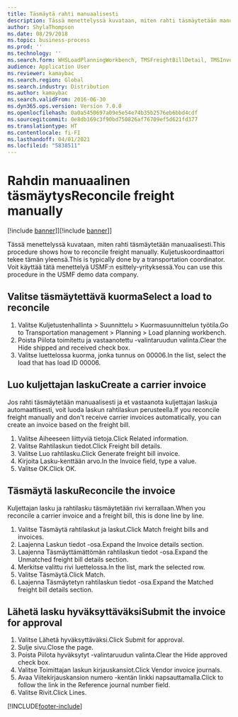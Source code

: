 ```yaml
---
title: Täsmäytä rahti manuaalisesti
description: Tässä menettelyssä kuvataan, miten rahti täsmäytetään manuaalisesti.
author: ShylaThompson
ms.date: 08/29/2018
ms.topic: business-process
ms.prod: ''
ms.technology: ''
ms.search.form: WHSLoadPlanningWorkbench, TMSFreightBillDetail, TMSInvoiceTable, TMSFreightBillInvoiceReconcile, TMSInvoiceJournal, LedgerJournalTable, LedgerJournalTransDaily, TMSFBDetailReconcile
audience: Application User
ms.reviewer: kamaybac
ms.search.region: Global
ms.search.industry: Distribution
ms.author: kamaybac
ms.search.validFrom: 2016-06-30
ms.dyn365.ops.version: Version 7.0.0
ms.openlocfilehash: 0a0a5450697a09e5e54e74b35b2576eb6bbd4cdf
ms.sourcegitcommit: 0e8db169c3f90bd750826af76709ef5d621fd377
ms.translationtype: HT
ms.contentlocale: fi-FI
ms.lasthandoff: 04/01/2021
ms.locfileid: "5838511"
---
```

# <a name="reconcile-freight-manually"></a><span data-ttu-id="50efd-103">Rahdin manuaalinen täsmäytys</span><span class="sxs-lookup"><span data-stu-id="50efd-103">Reconcile freight manually</span></span>

<span data-ttu-id="50efd-104">[!include [banner](../../includes/banner.md)]]</span><span class="sxs-lookup"><span data-stu-id="50efd-104">[!include [banner](../../includes/banner.md)]]</span></span>

<span data-ttu-id="50efd-105">Tässä menettelyssä kuvataan, miten rahti täsmäytetään manuaalisesti.</span><span class="sxs-lookup"><span data-stu-id="50efd-105">This procedure shows how to reconcile freight manually.</span></span> <span data-ttu-id="50efd-106">Kuljetuskoordinaattori tekee tämän yleensä.</span><span class="sxs-lookup"><span data-stu-id="50efd-106">This is typically done by a transportation coordinator.</span></span> <span data-ttu-id="50efd-107">Voit käyttää tätä menettelyä USMF:n esittely-yrityksessä.</span><span class="sxs-lookup"><span data-stu-id="50efd-107">You can use this procedure in the USMF demo data company.</span></span>


## <a name="select-a-load-to-reconcile"></a><span data-ttu-id="50efd-108">Valitse täsmäytettävä kuorma</span><span class="sxs-lookup"><span data-stu-id="50efd-108">Select a load to reconcile</span></span>
1. <span data-ttu-id="50efd-109">Valitse Kuljetustenhallinta > Suunnittelu > Kuormasuunnittelun työtila.</span><span class="sxs-lookup"><span data-stu-id="50efd-109">Go to Transportation management > Planning > Load planning workbench.</span></span>
2. <span data-ttu-id="50efd-110">Poista Piilota toimitettu ja vastaanotettu -valintaruudun valinta.</span><span class="sxs-lookup"><span data-stu-id="50efd-110">Clear the Hide shipped and received check box.</span></span> 
3. <span data-ttu-id="50efd-111">Valitse luettelossa kuorma, jonka tunnus on 00006.</span><span class="sxs-lookup"><span data-stu-id="50efd-111">In the list, select the load that has load ID 00006.</span></span>

## <a name="create-a-carrier-invoice"></a><span data-ttu-id="50efd-112">Luo kuljettajan lasku</span><span class="sxs-lookup"><span data-stu-id="50efd-112">Create a carrier invoice</span></span>
<span data-ttu-id="50efd-113">Jos rahti täsmäytetään manuaalisesti ja et vastaanota kuljettajan laskuja automaattisesti, voit luoda laskun rahtilaskun perusteella.</span><span class="sxs-lookup"><span data-stu-id="50efd-113">If you reconcile freight manually and don't receive carrier invoices automatically, you can create an invoice based on the freight bill.</span></span>  
1. <span data-ttu-id="50efd-114">Valitse Aiheeseen liittyviä tietoja.</span><span class="sxs-lookup"><span data-stu-id="50efd-114">Click Related information.</span></span>
2. <span data-ttu-id="50efd-115">Valitse Rahtilaskun tiedot.</span><span class="sxs-lookup"><span data-stu-id="50efd-115">Click Freight bill details.</span></span>
3. <span data-ttu-id="50efd-116">Valitse Luo rahtilasku.</span><span class="sxs-lookup"><span data-stu-id="50efd-116">Click Generate freight bill invoice.</span></span>
4. <span data-ttu-id="50efd-117">Kirjoita Lasku-kenttään arvo.</span><span class="sxs-lookup"><span data-stu-id="50efd-117">In the Invoice field, type a value.</span></span>
5. <span data-ttu-id="50efd-118">Valitse OK.</span><span class="sxs-lookup"><span data-stu-id="50efd-118">Click OK.</span></span>

## <a name="reconcile-the-invoice"></a><span data-ttu-id="50efd-119">Täsmäytä lasku</span><span class="sxs-lookup"><span data-stu-id="50efd-119">Reconcile the invoice</span></span>
<span data-ttu-id="50efd-120">Kuljettajan lasku ja rahtilasku täsmäytetään rivi kerrallaan.</span><span class="sxs-lookup"><span data-stu-id="50efd-120">When you reconcile a carrier invoice and a freight bill, this is done line by line.</span></span>  
1. <span data-ttu-id="50efd-121">Valitse Täsmäytä rahtilaskut ja laskut.</span><span class="sxs-lookup"><span data-stu-id="50efd-121">Click Match freight bills and invoices.</span></span>
2. <span data-ttu-id="50efd-122">Laajenna Laskun tiedot -osa.</span><span class="sxs-lookup"><span data-stu-id="50efd-122">Expand the Invoice details section.</span></span>
3. <span data-ttu-id="50efd-123">Laajenna Täsmäyttämättömän rahtilaskun tiedot -osa.</span><span class="sxs-lookup"><span data-stu-id="50efd-123">Expand the Unmatched freight bill details section.</span></span>
4. <span data-ttu-id="50efd-124">Merkitse valittu rivi luettelossa.</span><span class="sxs-lookup"><span data-stu-id="50efd-124">In the list, mark the selected row.</span></span>
5. <span data-ttu-id="50efd-125">Valitse Täsmäytä.</span><span class="sxs-lookup"><span data-stu-id="50efd-125">Click Match.</span></span>
6. <span data-ttu-id="50efd-126">Laajenna Täsmäytetyn rahtilaskun tiedot -osa.</span><span class="sxs-lookup"><span data-stu-id="50efd-126">Expand the Matched freight bill details section.</span></span>

## <a name="submit-the-invoice-for-approval"></a><span data-ttu-id="50efd-127">Lähetä lasku hyväksyttäväksi</span><span class="sxs-lookup"><span data-stu-id="50efd-127">Submit the invoice for approval</span></span>
1. <span data-ttu-id="50efd-128">Valitse Lähetä hyväksyttäväksi.</span><span class="sxs-lookup"><span data-stu-id="50efd-128">Click Submit for approval.</span></span>
2. <span data-ttu-id="50efd-129">Sulje sivu.</span><span class="sxs-lookup"><span data-stu-id="50efd-129">Close the page.</span></span>
3. <span data-ttu-id="50efd-130">Poista Piilota hyväksytyt -valintaruudun valinta.</span><span class="sxs-lookup"><span data-stu-id="50efd-130">Clear the Hide approved check box.</span></span> 
4. <span data-ttu-id="50efd-131">Valitse Toimittajan laskun kirjauskansiot.</span><span class="sxs-lookup"><span data-stu-id="50efd-131">Click Vendor invoice journals.</span></span>
5. <span data-ttu-id="50efd-132">Avaa Viitekirjauskansion numero -kentän linkki napsauttamalla.</span><span class="sxs-lookup"><span data-stu-id="50efd-132">Click to follow the link in the Reference journal number field.</span></span>
6. <span data-ttu-id="50efd-133">Valitse Rivit.</span><span class="sxs-lookup"><span data-stu-id="50efd-133">Click Lines.</span></span>



[!INCLUDE[footer-include](../../../includes/footer-banner.md)]